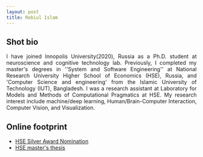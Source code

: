 ```yaml
---
layout: post
title: Robiul Islam 
---
```


## Shot bio


<p style='text-align: justify;'> I have joined Innopolis University(2020), Russia as a Ph.D. student at neuroscience and cognitive technology lab. Previously, I completed my master's degrees in ''System and Software Engineering'' at  National Research University Higher School of Economics (HSE), Russia, and 'Computer Science and engineering' from the Islamic University of Technology (IUT), Bangladesh. I was a research assistant at Laboratory for Models and Methods of Computational Pragmatics at HSE. My research interest include machine/deep learning,  Human/Brain-Computer Interaction,  Computer Vision, and Visualization.
</p>

## Online footprint 

- [HSE Silver Award Nomination](https://www.hse.ru/gold/cm/silver/2019/robiul)
- [HSE master's thesis](https://www.hse.ru/en/edu/vkr/366819729)



